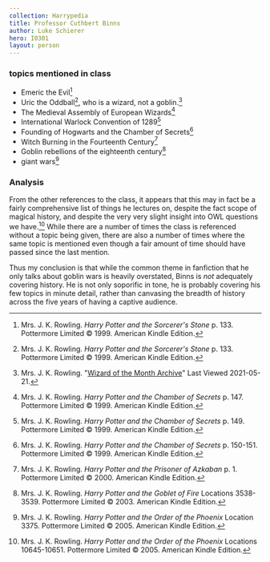 ```yaml
---
collection: Harrypedia
title: Professor Cuthbert Binns
author: Luke Schierer
hero: I0301
layout: person
---
```


### topics mentioned in class

- Emeric the Evil[^20210519-1]
- Uric the Oddball[^20210519-2], who is a wizard, not a goblin.[^20210521-5]
- The Medieval Assembly of European Wizards[^20210519-3]
- International Warlock Convention of 1289[^20210519-4]
- Founding of Hogwarts and the Chamber of Secrets[^20210519-5]
- Witch Burning in the Fourteenth Century[^20210519-6]
- Goblin rebellions of the eighteenth century[^20210519-7]
- giant wars[^20210519-8]

### Analysis

From the other references to the class, it appears that this may in fact be a
fairly comprehensive list of things he lectures on, despite the fact scope of
magical history, and despite the very very slight insight into OWL questions we
have.[^20210519-9] While there are a number of times the class is referenced
without a topic being given, there are also a number of times where the same
topic is mentioned even though a fair amount of time should have passed since
the last mention.

Thus my conclusion is that while the common theme in fanfiction that he only
talks about goblin wars is heavily overstated, Binns is _not_ adequately
covering history. He is not only soporific in tone, he is probably covering his few
topics in minute detail, rather than canvasing the breadth of history across the
five years of having a captive audience.

[^20210521-5]:
    Mrs. J. K. Rowling.
    "[Wizard of the Month Archive](https://therowlinglibrary.com/jkrowling.com/textonly/en/wotm.html)"
    Last Viewed 2021-05-21.

[^20210519-1]:
    Mrs. J. K. Rowling. _Harry Potter and the Sorcerer's Stone_
    p. 133. Pottermore Limited © 1999. American Kindle Edition.

[^20210519-2]:
    Mrs. J. K. Rowling. _Harry Potter and the Sorcerer's Stone_
    p. 133. Pottermore Limited © 1999. American Kindle Edition.

[^20210519-3]:
    Mrs. J. K. Rowling. _Harry Potter and the Chamber of Secrets_
    p. 147. Pottermore Limited © 1999. American Kindle Edition.

[^20210519-4]:
    Mrs. J. K. Rowling. _Harry Potter and the Chamber of Secrets_
    p. 149. Pottermore Limited © 1999. American Kindle Edition.

[^20210519-5]:
    Mrs. J. K. Rowling. _Harry Potter and the Chamber of Secrets_
    p. 150-151. Pottermore Limited © 1999. American Kindle Edition.

[^20210519-6]:
    Mrs. J. K. Rowling. _Harry Potter and the Prisoner of Azkaban_
    p. 1. Pottermore Limited © 2000. American Kindle Edition.

[^20210519-7]:
    Mrs. J. K. Rowling. _Harry Potter and the Goblet of Fire_
    Locations 3538-3539. Pottermore Limited © 2003. American Kindle Edition.

[^20210519-8]:
    Mrs. J. K. Rowling. _Harry Potter and the Order of the Phoenix_
    Location 3375. Pottermore Limited © 2005. American Kindle Edition.

[^20210519-9]:
    Mrs. J. K. Rowling. _Harry Potter and the Order of the Phoenix_
    Locations 10645-10651. Pottermore Limited © 2005. American Kindle Edition.
